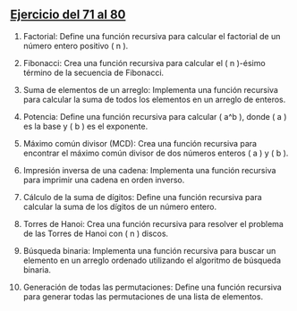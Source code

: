 ## [Ejercicio del 71 al 80](./71_80)

1. Factorial:
Define una función recursiva para calcular el factorial de un número entero positivo ( n ).

2. Fibonacci:
Crea una función recursiva para calcular el ( n )-ésimo término de la secuencia de
Fibonacci.

3. Suma de elementos de un arreglo:
Implementa una función recursiva para calcular la suma de todos los elementos en un
arreglo de enteros.

4. Potencia:
Define una función recursiva para calcular ( a^b ), donde ( a ) es la base y ( b ) es el
exponente.

5. Máximo común divisor (MCD):
Crea una función recursiva para encontrar el máximo común divisor de dos números
enteros ( a ) y ( b ).

6. Impresión inversa de una cadena:
Implementa una función recursiva para imprimir una cadena en orden inverso.

7. Cálculo de la suma de dígitos:
Define una función recursiva para calcular la suma de los dígitos de un número entero.

8. Torres de Hanoi:
Crea una función recursiva para resolver el problema de las Torres de Hanoi con ( n )
discos.

9. Búsqueda binaria:
Implementa una función recursiva para buscar un elemento en un arreglo ordenado
utilizando el algoritmo de búsqueda binaria.

10. Generación de todas las permutaciones:
Define una función recursiva para generar todas las permutaciones de una lista de
elementos.